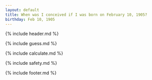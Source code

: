 ```yaml
---
layout: default
title: When was I conceived if I was born on February 10, 1905?
birthday: Feb 10, 1905
---
```


{% include header.md %}

{% include guess.md %}

{% include calculate.md %}

{% include safety.md %}

{% include footer.md %}



